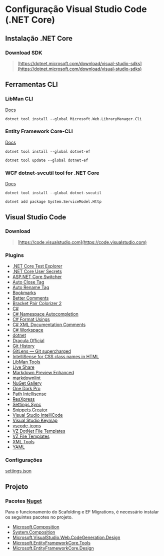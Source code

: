 # Configuração Visual Studio Code (.NET Core)

## Instalação .NET Core

### Download SDK

> [https://dotnet.microsoft.com/download/visual-studio-sdks](https://dotnet.microsoft.com/download/visual-studio-sdks)

## Ferramentas CLI

### LibMan CLI

[Docs](https://docs.microsoft.com/pt-br/aspnet/core/client-side/libman/libman-cli)

``dotnet tool install --global Microsoft.Web.LibraryManager.Cli``

### Entity Framework Core-CLI

[Docs](https://docs.microsoft.com/pt-br/ef/core/cli/dotnet)

``dotnet tool install --global dotnet-ef``

``dotnet tool update --global dotnet-ef``

### WCF dotnet-svcutil tool for .NET Core

[Docs](https://docs.microsoft.com/pt-br/dotnet/core/additional-tools/dotnet-svcutil-guide?tabs=dotnetsvcutil2x)

``dotnet tool install --global dotnet-svcutil``

``dotnet add package System.ServiceModel.Http``

## Visual Studio Code

### Download

> [https://code.visualstudio.com](https://code.visualstudio.com)

### Plugins

- [.NET Core Test Explorer](https://marketplace.visualstudio.com/items?itemName=formulahendry.dotnet-test-explorer)
- [.NET Core User Secrets](https://marketplace.visualstudio.com/items?itemName=adrianwilczynski.user-secrets)
- [ASP.NET Core Switcher](https://marketplace.visualstudio.com/items?itemName=adrianwilczynski.asp-net-core-switcher)
- [Auto Close Tag](https://marketplace.visualstudio.com/items?itemName=formulahendry.auto-close-tag)
- [Auto Rename Tag](https://marketplace.visualstudio.com/items?itemName=formulahendry.auto-rename-tag)
- [Bookmarks](https://marketplace.visualstudio.com/items?itemName=alefragnani.Bookmarks)
- [Better Comments](https://marketplace.visualstudio.com/items?itemName=aaron-bond.better-comments)
- [Bracket Pair Colorizer 2](https://marketplace.visualstudio.com/items?itemName=CoenraadS.bracket-pair-colorizer-2)
- [C#](https://marketplace.visualstudio.com/items?itemName=ms-dotnettools.csharp)
- [C# Namespace Autocompletion](https://marketplace.visualstudio.com/items?itemName=adrianwilczynski.namespace)
- [C# Format Usings](https://marketplace.visualstudio.com/items?itemName=gaoshan0621.csharp-format-usings)
- [C# XML Documentation Comments](https://marketplace.visualstudio.com/items?itemName=k--kato.docomment)
- [C# Workspace](https://marketplace.visualstudio.com/items?itemName=qp.csharp-workspace)
- [dotnet](https://marketplace.visualstudio.com/items?itemName=leo-labs.dotnet)
- [Dracula Official](https://marketplace.visualstudio.com/items?itemName=dracula-theme.theme-dracula)
- [Git History](https://marketplace.visualstudio.com/items?itemName=donjayamanne.githistory)
- [GitLens — Git supercharged](https://marketplace.visualstudio.com/items?itemName=eamodio.gitlens)
- [IntelliSense for CSS class names in HTML](https://marketplace.visualstudio.com/items?itemName=Zignd.html-css-class-completion)
- [LibMan Tools](https://marketplace.visualstudio.com/items?itemName=adrianwilczynski.libman)
- [Live Share](https://marketplace.visualstudio.com/items?itemName=MS-vsliveshare.vsliveshare)
- [Markdown Preview Enhanced](https://marketplace.visualstudio.com/items?itemName=shd101wyy.markdown-preview-enhanced)
- [markdownlint](https://marketplace.visualstudio.com/items?itemName=DavidAnson.vscode-markdownlint)
- [NuGet Gallery](https://marketplace.visualstudio.com/items?itemName=patcx.vscode-nuget-gallery)
- [One Dark Pro](https://marketplace.visualstudio.com/items?itemName=zhuangtongfa.Material-theme)
- [Path Intellisense](https://marketplace.visualstudio.com/items?itemName=christian-kohler.path-intellisense)
- [ResXpress](https://marketplace.visualstudio.com/items?itemName=PrateekMahendrakar.resxpress)
- [Settings Sync](https://marketplace.visualstudio.com/items?itemName=Shan.code-settings-sync)
- [Snippets Creator](https://marketplace.visualstudio.com/items?itemName=claudineyqr.snippets-creator)
- [Visual Studio IntelliCode](https://marketplace.visualstudio.com/items?itemName=VisualStudioExptTeam.vscodeintellicode)
- [Visual Studio Keymap](https://marketplace.visualstudio.com/items?itemName=ms-vscode.vs-keybindings)
- [vscode-icons](https://marketplace.visualstudio.com/items?itemName=vscode-icons-team.vscode-icons)
- [VZ DotNet File Templates](https://marketplace.visualstudio.com/items?itemName=VisualZoran.vz-dotnet-file-templates)
- [VZ File Templates](https://marketplace.visualstudio.com/items?itemName=VisualZoran.vz-file-templates)
- [XML Tools](https://marketplace.visualstudio.com/items?itemName=DotJoshJohnson.xml)
- [YAML](https://marketplace.visualstudio.com/items?itemName=redhat.vscode-yaml)

### Configurações

[settings.json](settings.json)

## Projeto

### Pacotes [Nuget](https://www.nuget.org/)

Para o funcionamento do Scafolding e EF Migrations, é necessário instalar os seguintes pacotes no projeto.

- [Microsoft.Composition](https://www.nuget.org/packages/Microsoft.Composition/)
- [System.Composition](https://www.nuget.org/packages/System.Composition/)
- [Microsoft.VisualStudio.Web.CodeGeneration.Design](https://www.nuget.org/packages/Microsoft.VisualStudio.Web.CodeGeneration.Design/)
- [Microsoft.EntityFrameworkCore.Tools](https://www.nuget.org/packages/Microsoft.EntityFrameworkCore.Tools/)
- [Microsoft.EntityFrameworkCore.Design](https://www.nuget.org/packages/Microsoft.EntityFrameworkCore.Design/)
